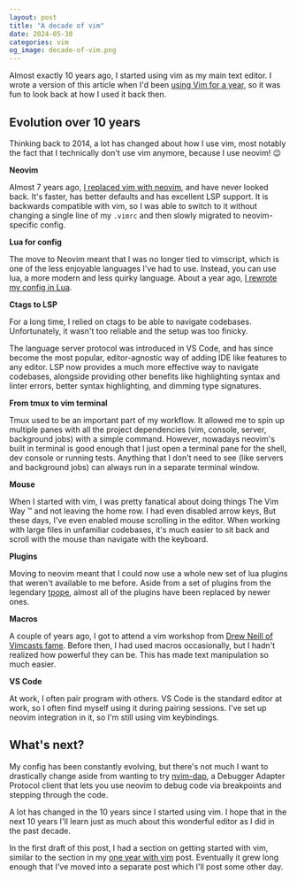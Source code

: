 ```yaml
---
layout: post
title: "A decade of vim"
date: 2024-05-30
categories: vim
og_image: decade-of-vim.png
---
```


Almost exactly 10 years ago,
I started using vim as my main text editor.
I wrote a version of this article
when I'd been [using Vim for a year](/posts/one-year-with-vim/),
so it was fun to look back
at how I used it back then.

## Evolution over 10 years

Thinking back to 2014,
a lot has changed about how I use vim,
most notably the fact that
I technically don't use vim anymore,
because I use neovim! 😉

**Neovim**

Almost 7 years ago,
[I replaced vim with neovim]( https://github.com/nithinbekal/dotfiles/commit/65ee0730efa12aa4ded5aef28435d4dd07e937f7),
and have never looked back.
It's faster,
has better defaults
and has excellent LSP support.
It is backwards compatible with vim,
so I was able to switch to it without changing
a single line of my `.vimrc`
and then slowly migrated
to neovim-specific config.

**Lua for config**

The move to Neovim meant that
I was no longer tied to vimscript,
which is one of the less enjoyable languages
I've had to use.
Instead, you can use lua,
a more modern and less quirky language.
About a year ago,
[I rewrote my config in Lua](https://github.com/nithinbekal/dotfiles/pull/2).

**Ctags to LSP**

For a long time,
I relied on ctags to be able to navigate codebases.
Unfortunately, it wasn't too reliable
and the setup was too finicky.

The language server protocol
was introduced in VS Code,
and has since become the most popular, editor-agnostic way
of adding IDE like features to any editor.
LSP now provides a much more effective way
to navigate codebases,
alongside providing other benefits
like highlighting syntax and linter errors,
better syntax highlighting,
and dimming type signatures.

**From tmux to vim terminal**

Tmux used to be an important part of my workflow.
It allowed me to spin up multiple panes
with all the project dependencies
(vim, console, server, background jobs)
with a simple command.
However, nowadays neovim's built in terminal is good enough
that I just open a terminal pane
for the shell, dev console or running tests.
Anything that I don't need to see
(like servers and background jobs)
can always run in a separate terminal window.

**Mouse**

When I started with vim,
I was pretty fanatical
about doing things The Vim Way ™️
and not leaving the home row.
I had even disabled arrow keys,
But these days,
I've even enabled mouse scrolling in the editor.
When working with large files in unfamiliar codebases,
it's much easier to sit back and scroll with the mouse
than navigate with the keyboard.

**Plugins**

Moving to neovim meant that
I could now use a whole new set of lua plugins
that weren't available to me before.
Aside from a set of plugins from the legendary [tpope](https://github.com/tpope?tab=repositories),
almost all of the plugins have been replaced by newer ones.

**Macros**

A couple of years ago,
I got to attend a vim workshop
from [Drew Neill of Vimcasts fame](http://vimcasts.org/).
Before then, I had used macros occasionally,
but I hadn't realized how powerful they can be.
This has made text manipulation so much easier.

**VS Code**

At work, I often pair program with others.
VS Code is the standard editor at work,
so I often find myself using it during pairing sessions.
I've set up neovim integration in it,
so I'm still using vim keybindings.

## What's next?

My config has been constantly evolving,
but there's not much I want to drastically change
aside from wanting to try
[nvim-dap](https://github.com/mfussenegger/nvim-dap),
a Debugger Adapter Protocol client
that lets you use neovim to debug code
via breakpoints and stepping through the code.

A lot has changed in the 10 years
since I started using vim.
I hope that in the next 10 years
I'll learn just as much about this wonderful editor
as I did in the past decade.

In the first draft of this post,
I had a section on getting started with vim,
similar to the section in my
[one year with vim](/posts/one-year-with-vim/) post.
Eventually it grew long enough
that I've moved into a separate post
which I'll post some other day.
